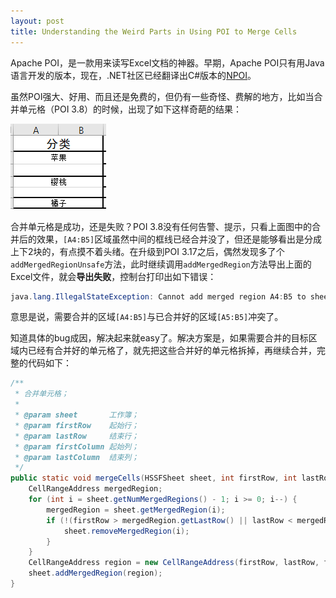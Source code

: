 ```yaml
---
layout: post
title: Understanding the Weird Parts in Using POI to Merge Cells
---
```


Apache POI，是一款用来读写Excel文档的神器。早期，Apache POI只有用Java语言开发的版本，现在，.NET社区已经翻译出C#版本的[NPOI][1]。

虽然POI强大、好用、而且还是免费的，但仍有一些奇怪、费解的地方，比如当合并单元格（POI 3.8）的时候，出现了如下这样奇葩的结果：

![POI][2]

合并单元格是成功，还是失败？POI 3.8没有任何告警、提示，只看上面图中的合并后的效果，`[A4:B5]`区域虽然中间的框线已经合并没了，但还是能够看出是分成上下2块的，有点摸不着头绪。在升级到POI 3.17之后，偶然发现多了个`addMergedRegionUnsafe`方法，此时继续调用`addMergedRegion`方法导出上面的Excel文件，就会**导出失败**，控制台打印出如下错误：

```java
java.lang.IllegalStateException: Cannot add merged region A4:B5 to sheet because it overlaps with an existing merged region (A5:B5).
```

意思是说，需要合并的区域`[A4:B5]`与已合并好的区域`[A5:B5]`冲突了。

知道具体的bug成因，解决起来就easy了。解决方案是，如果需要合并的目标区域内已经有合并好的单元格了，就先把这些合并好的单元格拆掉，再继续合并，完整的代码如下：

```java
/**
 * 合并单元格；
 *
 * @param sheet       工作簿；
 * @param firstRow    起始行；
 * @param lastRow     结束行；
 * @param firstColumn 起始列；
 * @param lastColumn  结束列；
 */
public static void mergeCells(HSSFSheet sheet, int firstRow, int lastRow, int firstColumn, int lastColumn) {
    CellRangeAddress mergedRegion;
    for (int i = sheet.getNumMergedRegions() - 1; i >= 0; i--) {
        mergedRegion = sheet.getMergedRegion(i);
        if (!(firstRow > mergedRegion.getLastRow() || lastRow < mergedRegion.getFirstRow() || firstColumn > mergedRegion.getLastColumn() || lastColumn < mergedRegion.getFirstColumn())) {
            sheet.removeMergedRegion(i);
        }
    }
    CellRangeAddress region = new CellRangeAddress(firstRow, lastRow, firstColumn, lastColumn);
    sheet.addMergedRegion(region);
}
```

[1]: https://github.com/dotnetcore/NPOI
[2]: ../images/2019/12/30/1.png

